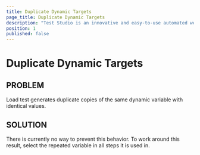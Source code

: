 ```yaml
---
title: Duplicate Dynamic Targets
page_title: Duplicate Dynamic Targets
description: "Test Studio is an innovative and easy-to-use automated web, WPF and load testing solution. Test Studio tests support essential technologies like ASP.NET AJAX, Silverlight, PHP and MVC. HTML5, Testing framework, functional testing, performance testing, load testing, exploratory testing, manual testing."
position: 1
published: false
---
```

# Duplicate Dynamic Targets


## PROBLEM

Load test generates duplicate copies of the same dynamic variable with identical values.

## SOLUTION

There is currently no way to prevent this behavior. To work around this result, select the repeated variable in all steps it is used in.